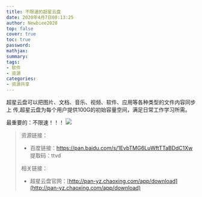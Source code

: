 ```yaml
---
title: 不限速的超星云盘
date: 2020年4月7日00:13:25
author: Newbiee2020
top: false
cover: true
toc: true
password: 
mathjax: 
summary: 
tags:
- 软件
- 资源
categories:
- 资源共享
---
```


超星云盘可以把图片、文档、音乐、视频、软件、应用等各种类型的文件内容同步上 传,超星云盘为每个用户提供100G的初始容量空间，满足日常工作学习所需。

最重要的：不限速！！！
![](https://s1.ax1x.com/2020/04/07/G60kZV.png)




> 资源链接：
>
> * 百度链接：https://pan.baidu.com/s/1EvbTMG6LuWftTTaBDdC1Xw 
>   提取码：ttvd
>
> 相关链接：
>
> * 超星云盘官网：[http://pan-yz.chaoxing.com/app/download](http://pan-yz.chaoxing.com/app/download)